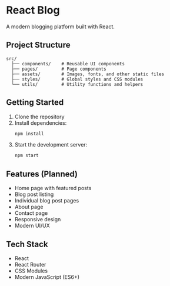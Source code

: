 # React Blog

A modern blogging platform built with React.

## Project Structure

```
src/
  ├── components/    # Reusable UI components
  ├── pages/         # Page components
  ├── assets/        # Images, fonts, and other static files
  ├── styles/        # Global styles and CSS modules
  └── utils/         # Utility functions and helpers
```

## Getting Started

1. Clone the repository
2. Install dependencies:
   ```bash
   npm install
   ```
3. Start the development server:
   ```bash
   npm start
   ```

## Features (Planned)

- Home page with featured posts
- Blog post listing
- Individual blog post pages
- About page
- Contact page
- Responsive design
- Modern UI/UX

## Tech Stack

- React
- React Router
- CSS Modules
- Modern JavaScript (ES6+)

